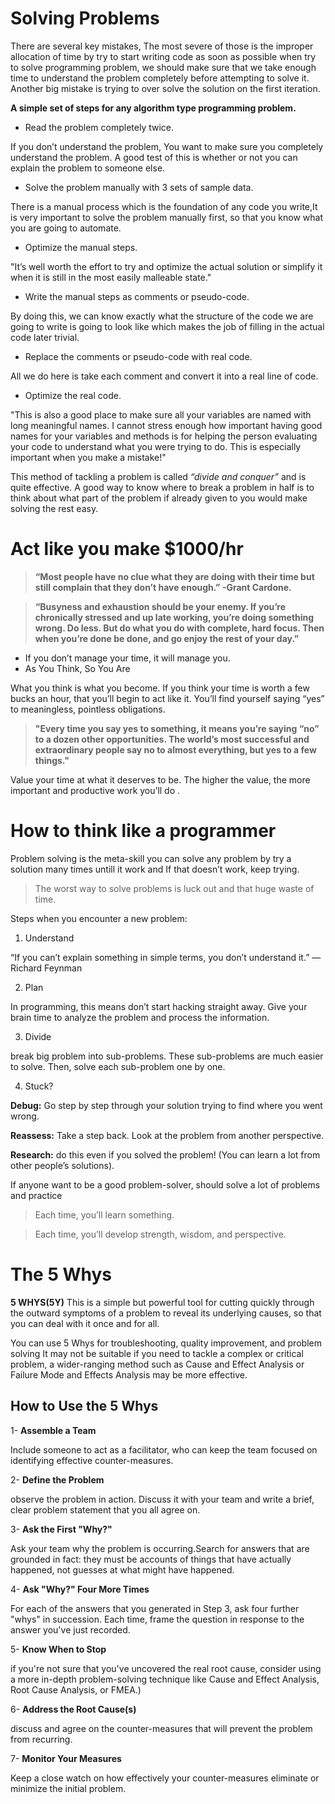 # Solving Problems

There are several key mistakes, The most severe of those is the improper allocation of time by try to start writing code as soon as possible when try to solve programming problem, we should make sure that we take enough time to understand the problem completely before attempting to solve it.
Another big mistake is trying to over solve the solution on the first iteration.

**A simple set of steps for any algorithm type programming problem.**

*   Read the problem completely twice.

If you don’t understand the problem, You want to make sure you completely understand the problem.  A good test of this is whether or not you can explain the problem to someone else.

*   Solve the problem manually with 3 sets of sample data.

There is a manual process which is the foundation of any code you write,It is very important to solve the problem manually first, so that you know what you are going to automate.

*  Optimize the manual steps.

"It’s well worth the effort to try and optimize the actual solution or simplify it when it is still in the most easily malleable state."

*  Write the manual steps as comments or pseudo-code.

By doing this, we can know exactly what the structure of the code we are going to write is going to look like which makes the job of filling in the actual code later trivial.

*  Replace the comments or pseudo-code with real code.

All we do here is take each comment and convert it into a real line of code.

*  Optimize the real code.

"This is also a good place to make sure all your variables are named with long meaningful names.  I cannot stress enough how important having good names for your variables and methods is for helping the person evaluating your code to understand what you were trying to do. This is especially important when you make a mistake!"

This method of tackling a problem is called *“divide and conquer”* and is quite effective.  A good way to know where to break a problem in half is to think about what part of the problem if already given to you would make solving the rest easy.



# Act like you make $1000/hr


> **“Most people have no clue what they are doing with their time but still complain that they don’t have enough.” -Grant Cardone.**

> **“Busyness and exhaustion should be your enemy. If you’re chronically stressed and up late working, you’re doing something wrong. Do less. But do what you do with complete, hard focus. Then when you’re done be done, and go enjoy the rest of your day.”**

* If you don’t manage your time, it will manage you.
* As You Think, So You Are

What you think is what you become. If you think your time is worth a few bucks an hour, that you’ll begin to act like it. You’ll find yourself saying “yes” to meaningless, pointless obligations.

> **"Every time you say yes to something, it means you’re saying “no” to a dozen other opportunities. The world’s most successful and extraordinary people say no to almost everything, but yes to a few things."**

Value your time at what it deserves to be. The higher the value, the more important and productive work you’ll do .



# How to think like a programmer


Problem solving is the meta-skill you can solve any problem by try a solution many times untill it work and If that doesn’t work, keep trying.

> The worst way to solve problems is luck out and that huge waste of time.


Steps when you encounter a new problem:

1. Understand

“If you can’t explain something in simple terms, you don’t understand it.” — Richard Feynman

2. Plan

In programming, this means don’t start hacking straight away. Give your brain time to analyze the problem and process the information.

3. Divide

break  big problem into sub-problems. These sub-problems are much easier to solve.
Then, solve each sub-problem one by one. 

4. Stuck?

**Debug:** Go step by step through your solution trying to find where you went wrong. 

**Reassess:** Take a step back. Look at the problem from another perspective. 

**Research:**  do this even if you solved the problem! (You can learn a lot from other people’s solutions).


If anyone want to be a good problem-solver, should solve a lot of problems and practice

> Each time, you’ll learn something.

> Each time, you’ll develop strength, wisdom, and perspective.



# The 5 Whys



**5 WHYS(5Y)** This is a simple but powerful tool for cutting quickly through the outward symptoms of a problem to
reveal its underlying causes, so that you can deal with it once and for all.

You can use 5 Whys for troubleshooting, quality improvement, and problem solving It may not be suitable if you need to tackle a complex or critical problem, a wider-ranging method such as Cause and Effect Analysis or Failure Mode and Effects Analysis may be more effective.


## How to Use the 5 Whys

1- **Assemble a Team**

Include someone to act as a facilitator, who can keep the team focused on identifying effective counter-measures.

2- **Define the Problem**

observe the problem in action. Discuss it with your team and write a brief, clear problem statement that you all agree on.

3- **Ask the First "Why?"**

Ask your team why the problem is occurring.Search for answers that are grounded in fact: they must be accounts of things that have actually happened, not guesses at what might have happened.

4- **Ask "Why?" Four More Times**

For each of the answers that you generated in Step 3, ask four further "whys" in succession. Each time, frame the question in response to the answer you've just recorded.

5- **Know When to Stop**

if you're not sure that you've uncovered the real root cause, consider using a more in-depth problem-solving technique like Cause and Effect Analysis, Root Cause Analysis, or FMEA.)

6- **Address the Root Cause(s)**

discuss and agree on the counter-measures that will prevent the problem from recurring.

7- **Monitor Your Measures**

Keep a close watch on how effectively your counter-measures eliminate or minimize the initial problem.